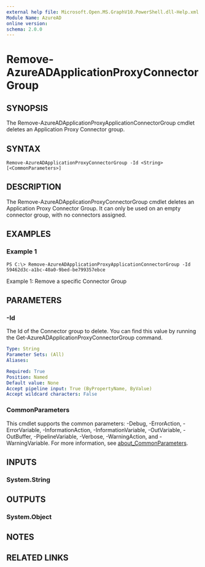 ```yaml
---
external help file: Microsoft.Open.MS.GraphV10.PowerShell.dll-Help.xml
Module Name: AzureAD
online version:
schema: 2.0.0
---
```


# Remove-AzureADApplicationProxyConnectorGroup

## SYNOPSIS
The Remove-AzureADApplicationProxyApplicationConnectorGroup cmdlet deletes an Application Proxy Connector group.

## SYNTAX

```
Remove-AzureADApplicationProxyConnectorGroup -Id <String> [<CommonParameters>]
```

## DESCRIPTION
The Remove-AzureADApplicationProxyConnectorGroup cmdlet deletes an Application Proxy Connector Group.
It can only be used on an empty connector group, with no connectors assigned.

## EXAMPLES

### Example 1
```
PS C:\> Remove-AzureADApplicationProxyApplicationConnectorGroup -Id 59462d3c-a1bc-40a0-9bed-be799357ebce
```

Example 1: Remove a specific Connector Group

## PARAMETERS

### -Id
The Id of the Connector group to delete.
You can find this value by running the Get-AzureADApplicationProxyConnectorGroup command.

```yaml
Type: String
Parameter Sets: (All)
Aliases:

Required: True
Position: Named
Default value: None
Accept pipeline input: True (ByPropertyName, ByValue)
Accept wildcard characters: False
```

### CommonParameters
This cmdlet supports the common parameters: -Debug, -ErrorAction, -ErrorVariable, -InformationAction, -InformationVariable, -OutVariable, -OutBuffer, -PipelineVariable, -Verbose, -WarningAction, and -WarningVariable. For more information, see [about_CommonParameters](http://go.microsoft.com/fwlink/?LinkID=113216).

## INPUTS

### System.String
## OUTPUTS

### System.Object
## NOTES

## RELATED LINKS
